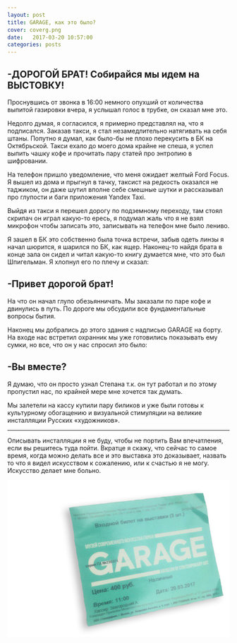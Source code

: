 ```yaml
---
layout: post
title: GARAGE, как это было?
cover: coverg.png
date:   2017-03-20 10:57:00
categories: posts
---
```







## -ДОРОГОЙ БРАТ! Собирайся мы идем на ВЫСТОВКУ!
Проснувшись от звонка в 16:00 немного опухший от количества выпитой газировки вчера,
я услышал голос в трубке, он сказал мне это.

Недолго думая, я согласился, я примерно представлял на, что я подписался.
Заказав такси, я стал незамедлительно натягивать на себя штаны. Попутно я думал, как было-бы не плохо перекусить в БК на Октябрьской.
Такси ехало до моего дома крайне не спеша, я успел выпить чашку кофе и прочитать пару статей про энтропию в шифровании.

На телефон пришло уведомление, что меня ожидает желтый Ford Focus.
Я вышел из дома и прыгнул в тачку, таксист на редкость оказался не таджиком, он даже шутил вполне себе смешные шутки и рассказывал про глупости и баги приложения Yandex Taxi.

Выйдя из такси я перешел дорогу по подземному переходу, там стоял скрипач он играл какую-то ересь, я подумал жаль что я не взял микрофон чтобы записать это, записывать на телефон мне было лениво.

Я зашел в БК это собственно была точка встречи, забыв одеть линзы я начал шюрится, я шарился по БК, как ящер. Наконец-то найдя брата в конце зала он сидел и читал какую-то книгу думается мне, что это был Шпигельман. Я хлопнул его по плечу и сказал:
## -Привет дорогой брат!
На что он начал глупо обезьянничать.
Мы заказали по паре кофе и двинулись в путь. По дороге мы обсудили все фундаментальные вопросы бытия.

Наконец мы добрались до этого здания с надписью GARAGE на борту.
На входе нас встретил охранник мы уже готовились показывать ему сумки, но все, что он у нас спросил это было:

## -Вы вместе?
Я думаю, что он просто узнал Степана т.к. он тут работал и по этому пропустил нас, по крайней мере мне хочется так думать.

Мы залетели на кассу купили пару биликов и уже были готовы к культурному обогащению и визуальной стимуляции на великие инсталляции Русских «художников».

<hr></hr>

Описывать инсталляции я не буду, чтобы не портить Вам впечатления, если вы решитесь туда пойти. Вкратце я скажу, что сейчас то самое время, когда можно делать все и это выставка это доказывает, назвать то что я видел искусством к сожалению, или к счастью я не могу.  Искусство делает мне больно.


<img src="/images/garage2.png" alt="newgarage" align="center">
